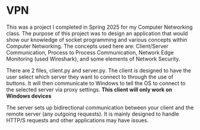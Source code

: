 # VPN
This was a project I completed in Spring 2025 for my Computer Networking class. The purpose of this project was to design an application that would show our knowledge of socket programming and various concepts within Computer Networking. The concepts used here are: Client/Server Communication, Process to Process Communication, Network Edge Monitoring (used Wireshark), and some elements of Network Security.

There are 2 files, client.py and server.py. 
  The client is designed to have the user select which server they want to connect to through the use of buttons. It will then communicate to Windows to tell the OS to   connect to the selected server via proxy settings. **This client will only work on Windows devices**
  
  The server sets up bidirectional communication between your client and the remote server (any outgoing requests). It is mainly designed to handle HTTP/S requests and   other applications may have issues.
